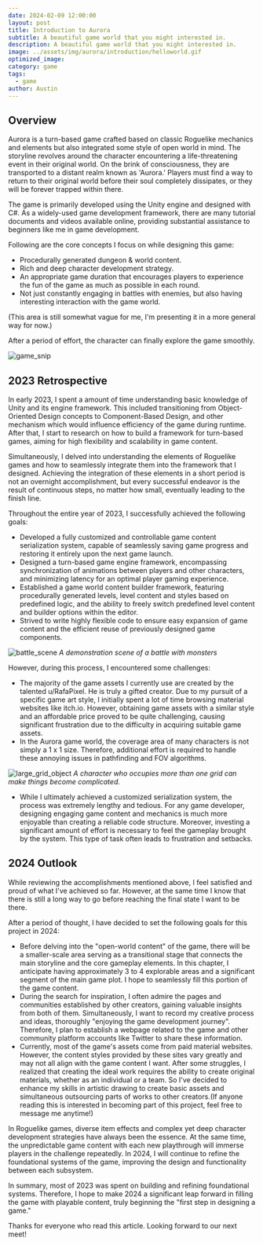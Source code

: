 ```yaml
---
date: 2024-02-09 12:00:00
layout: post
title: Introduction to Aurora
subtitle: A beautiful game world that you might interested in.
description: A beautiful game world that you might interested in.
image: ../assets/img/aurora/introduction/helloworld.gif
optimized_image: 
category: game
tags:
  - game
author: Austin
---
```


## Overview

Aurora is a turn-based game crafted based on classic Roguelike mechanics and elements but also integrated some style of open world in mind. The storyline revolves around the character encountering a life-threatening event in their original world. On the brink of consciousness, they are transported to a distant realm known as 'Aurora.' Players must find a way to return to their original world before their soul completely dissipates, or they will be forever trapped within there.

The game is primarily developed using the Unity engine and designed with C#. As a widely-used game development framework, there are many tutorial documents and videos available online, providing substantial assistance to beginners like me in game development.

Following are the core concepts I focus on while designing this game:

- Procedurally generated dungeon & world content.
- Rich and deep character development strategy.
- An appropriate game duration that encourages players to experience the fun of the game as much as possible in each round.
- Not just constantly engaging in battles with enemies, but also having interesting interaction with the game world.

(This area is still somewhat vague for me, I'm presenting it in a more general way for now.)

After a period of effort, the character can finally explore the game smoothly.

![game_snip](../assets/img/aurora/introduction/general_level.gif)

## 2023 Retrospective

In early 2023, I spent a amount of time understanding basic knowledge of Unity and its engine framework. This included transitioning from Object-Oriented Design concepts to Component-Based Design, and other mechanism which would influence efficiency of the game during runtime. After that, I start to research on how to build a framework for turn-based games, aiming for high flexibility and scalability in game content. 

Simultaneously, I delved into understanding the elements of Roguelike games and how to seamlessly integrate them into the framework that I designed. Achieving the integration of these elements in a short period is not an overnight accomplishment, but every successful endeavor is the result of continuous steps, no matter how small, eventually leading to the finish line.

Throughout the entire year of 2023, I successfully achieved the following goals:

- Developed a fully customized and controllable game content serialization system, capable of seamlessly saving game progress and restoring it entirely upon the next game launch.
- Designed a turn-based game engine framework, encompassing synchronization of animations between players and other characters, and minimizing latency for an optimal player gaming experience.
- Established a game world content builder framework, featuring procedurally generated levels, level content and styles based on predefined logic, and the ability to freely switch predefined level content and builder options within the editor.
- Strived to write highly flexible code to ensure easy expansion of game content and the efficient reuse of previously designed game components.

![battle_scene](../assets/img/aurora/introduction/battle_example.gif)
*A demonstration scene of a battle with monsters*

However, during this process, I encountered some challenges:

- The majority of the game assets I currently use are created by the talented u/RafaPixel. He is truly a gifted creator. Due to my pursuit of a specific game art style, I initially spent a lot of time browsing material websites like itch.io. However, obtaining game assets with a similar style and an affordable price proved to be quite challenging, causing significant frustration due to the difficulty in acquiring suitable game assets.
- In the Aurora game world, the coverage area of many characters is not simply a 1 x 1 size. Therefore, additional effort is required to handle these annoying issues in pathfinding and FOV algorithms.

![large_grid_object](../assets/img/aurora/introduction/large_area_grid_object.gif)
*A character who occupies more than one grid can make things become complicated.*

- While I ultimately achieved a customized serialization system, the process was extremely lengthy and tedious. For any game developer, designing engaging game content and mechanics is much more enjoyable than creating a reliable code structure. Moreover, investing a significant amount of effort is necessary to feel the gameplay brought by the system. This type of task often leads to frustration and setbacks.

## 2024 Outlook

While reviewing the accomplishments mentioned above, I feel satisfied and proud of what I've achieved so far. However, at the same time I know that there is still a long way to go before reaching the final state I want to be there.

After a period of thought, I have decided to set the following goals for this project in 2024:

* Before delving into the "open-world content" of the game, there will be a smaller-scale area serving as a transitional stage that connects the main storyline and the core gameplay elements. In this chapter, I anticipate having approximately 3 to 4 explorable areas and a significant segment of the main game plot. I hope to seamlessly fill this portion of the game content.
* During the search for inspiration, I often admire the pages and communities established by other creators, gaining valuable insights from both of them. Simultaneously, I want to record my creative process and ideas, thoroughly "enjoying the game development journey". Therefore, I plan to establish a webpage related to the game and other community platform accounts like Twitter to share these information.
* Currently, most of the game's assets come from paid material websites. However, the content styles provided by these sites vary greatly and may not all align with the game content I want. After some struggles, I realized that creating the ideal work requires the ability to create original materials, whether as an individual or a team. So I've decided to enhance my skills in artistic drawing to create basic assets and simultaneous outsourcing parts of works to other creators.(If anyone reading this is interested in becoming part of this project, feel free to message me anytime!)

In Roguelike games, diverse item effects and complex yet deep character development strategies have always been the essence. At the same time, the unpredictable game content with each new playthrough will immerse players in the challenge repeatedly. In 2024, I will continue to refine the foundational systems of the game, improving the design and functionality between each subsystem.

In summary, most of 2023 was spent on building and refining foundational systems. Therefore, I hope to make 2024 a significant leap forward in filling the game with playable content, truly beginning the "first step in designing a game."

Thanks for everyone who read this article. Looking forward to our next meet!